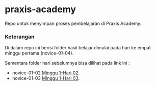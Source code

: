 # praxis-academy
Repo untuk menyimpan proses pembelajaran di Praxis Academy.

### Keterangan
Di dalam repo ini berisi folder hasil belajar dimulai pada hari ke empat minggu pertama (novice-01-04).

Sementara folder hari sebelumnya bisa dilihat pada link ini :
* novice-01-02 [Minggu 1-Hari 02](https://github.com/panjisula/novice-01-02/).
* novice-01-03 [Minggu 1-Hari 03](https://github.com/panjisula/novice-01-03/).

